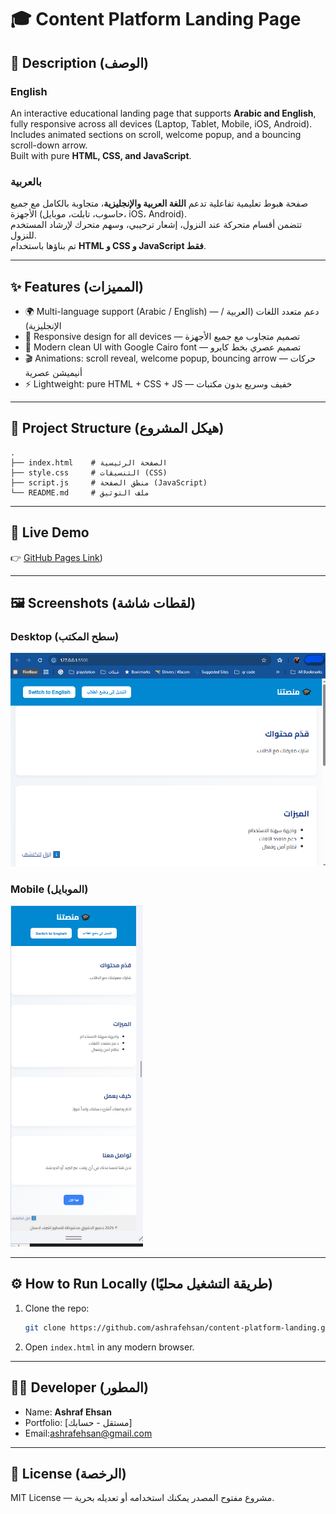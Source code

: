 # 🎓 Content Platform Landing Page

## 📖 Description (الوصف)

### English
An interactive educational landing page that supports **Arabic and English**, fully responsive across all devices (Laptop, Tablet, Mobile, iOS, Android).  
Includes animated sections on scroll, welcome popup, and a bouncing scroll-down arrow.  
Built with pure **HTML, CSS, and JavaScript**.

### بالعربية
صفحة هبوط تعليمية تفاعلية تدعم **اللغة العربية والإنجليزية**، متجاوبة بالكامل مع جميع الأجهزة (حاسوب، تابلت، موبايل، iOS، Android).  
تتضمن أقسام متحركة عند النزول، إشعار ترحيبي، وسهم متحرك لإرشاد المستخدم للنزول.  
تم بناؤها باستخدام **HTML و CSS و JavaScript فقط**.

---

## ✨ Features (المميزات)
- 🌍 Multi-language support (Arabic / English) — دعم متعدد اللغات (العربية / الإنجليزية)
- 📱 Responsive design for all devices — تصميم متجاوب مع جميع الأجهزة
- 🎨 Modern clean UI with Google Cairo font — تصميم عصري بخط كايرو
- 🎬 Animations: scroll reveal, welcome popup, bouncing arrow — حركات أنيميشن عصرية
- ⚡ Lightweight: pure HTML + CSS + JS — خفيف وسريع بدون مكتبات

---

## 📂 Project Structure (هيكل المشروع)
```
.
├── index.html    # الصفحة الرئيسية
├── style.css     # التنسيقات (CSS)
├── script.js     # منطق الصفحة (JavaScript)
└── README.md     # ملف التوثيق
```

---

## 🚀 Live Demo
👉 [GitHub Pages Link](https://github.com/ashrafehsan/content-platform-landing))  

---

## 🖼️ Screenshots (لقطات شاشة)
### Desktop (سطح المكتب)
![Desktop Preview](DeskTop.png)

### Mobile (الموبايل)
![Mobile Preview](Mobil.png)

---

## ⚙️ How to Run Locally (طريقة التشغيل محليًا)
1. Clone the repo:
   ```bash
   git clone https://github.com/ashrafehsan/content-platform-landing.git
   ```
2. Open `index.html` in any modern browser.

---

## 👨‍💻 Developer (المطور)
- Name: **Ashraf Ehsan**  
- Portfolio: [مستقل - حسابك]  
- Email:ashrafehsan@gmail.com  

---

## 📜 License (الرخصة)
MIT License — مشروع مفتوح المصدر يمكنك استخدامه أو تعديله بحرية.

